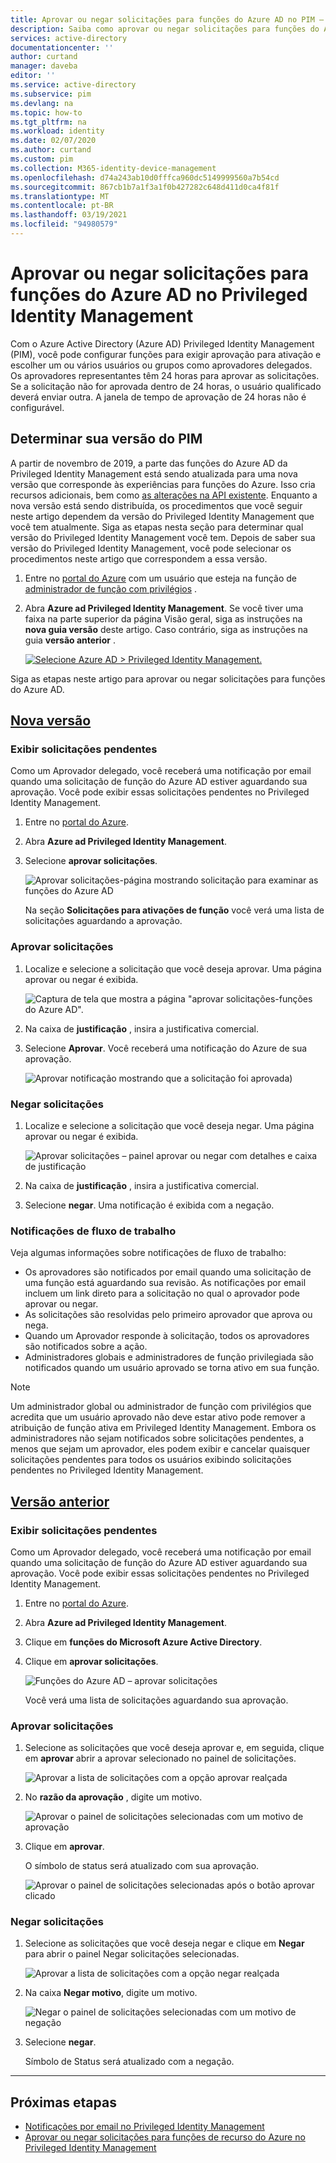 ```yaml
---
title: Aprovar ou negar solicitações para funções do Azure AD no PIM – Azure AD | Microsoft Docs
description: Saiba como aprovar ou negar solicitações para funções do Azure AD no Azure AD Privileged Identity Management (PIM).
services: active-directory
documentationcenter: ''
author: curtand
manager: daveba
editor: ''
ms.service: active-directory
ms.subservice: pim
ms.devlang: na
ms.topic: how-to
ms.tgt_pltfrm: na
ms.workload: identity
ms.date: 02/07/2020
ms.author: curtand
ms.custom: pim
ms.collection: M365-identity-device-management
ms.openlocfilehash: d74a243ab10d0fffca960dc5149999560a7b54cd
ms.sourcegitcommit: 867cb1b7a1f3a1f0b427282c648d411d0ca4f81f
ms.translationtype: MT
ms.contentlocale: pt-BR
ms.lasthandoff: 03/19/2021
ms.locfileid: "94980579"
---
```

# <a name="approve-or-deny-requests-for-azure-ad-roles-in-privileged-identity-management"></a>Aprovar ou negar solicitações para funções do Azure AD no Privileged Identity Management

Com o Azure Active Directory (Azure AD) Privileged Identity Management (PIM), você pode configurar funções para exigir aprovação para ativação e escolher um ou vários usuários ou grupos como aprovadores delegados. Os aprovadores representantes têm 24 horas para aprovar as solicitações. Se a solicitação não for aprovada dentro de 24 horas, o usuário qualificado deverá enviar outra. A janela de tempo de aprovação de 24 horas não é configurável.

## <a name="determine-your-version-of-pim"></a>Determinar sua versão do PIM

A partir de novembro de 2019, a parte das funções do Azure AD da Privileged Identity Management está sendo atualizada para uma nova versão que corresponde às experiências para funções do Azure. Isso cria recursos adicionais, bem como [as alterações na API existente](azure-ad-roles-features.md#api-changes). Enquanto a nova versão está sendo distribuída, os procedimentos que você seguir neste artigo dependem da versão do Privileged Identity Management que você tem atualmente. Siga as etapas nesta seção para determinar qual versão do Privileged Identity Management você tem. Depois de saber sua versão do Privileged Identity Management, você pode selecionar os procedimentos neste artigo que correspondem a essa versão.

1. Entre no [portal do Azure](https://portal.azure.com/) com um usuário que esteja na função de [administrador de função com privilégios](../roles/permissions-reference.md#privileged-role-administrator) .
1. Abra **Azure ad Privileged Identity Management**. Se você tiver uma faixa na parte superior da página Visão geral, siga as instruções na **nova guia versão** deste artigo. Caso contrário, siga as instruções na guia **versão anterior** .

    [![Selecione Azure AD > Privileged Identity Management.](media/pim-how-to-add-role-to-user/pim-new-version.png)](media/pim-how-to-add-role-to-user/pim-new-version.png#lightbox)

Siga as etapas neste artigo para aprovar ou negar solicitações para funções do Azure AD.

## <a name="new-version"></a>[Nova versão](#tab/new)

### <a name="view-pending-requests"></a>Exibir solicitações pendentes

Como um Aprovador delegado, você receberá uma notificação por email quando uma solicitação de função do Azure AD estiver aguardando sua aprovação. Você pode exibir essas solicitações pendentes no Privileged Identity Management.

1. Entre no [portal do Azure](https://portal.azure.com/).

1. Abra **Azure ad Privileged Identity Management**.

1. Selecione **aprovar solicitações**.

    ![Aprovar solicitações-página mostrando solicitação para examinar as funções do Azure AD](./media/azure-ad-pim-approval-workflow/resources-approve-pane.png)

    Na seção **Solicitações para ativações de função** você verá uma lista de solicitações aguardando a aprovação.

### <a name="approve-requests"></a>Aprovar solicitações

1. Localize e selecione a solicitação que você deseja aprovar. Uma página aprovar ou negar é exibida.

    ![Captura de tela que mostra a página "aprovar solicitações-funções do Azure AD".](./media/azure-ad-pim-approval-workflow/resources-approve-pane.png)

1. Na caixa de **justificação** , insira a justificativa comercial.

1. Selecione **Aprovar**. Você receberá uma notificação do Azure de sua aprovação.

    ![Aprovar notificação mostrando que a solicitação foi aprovada](./media/pim-resource-roles-approval-workflow/resources-approve-pane.png))

### <a name="deny-requests"></a>Negar solicitações

1. Localize e selecione a solicitação que você deseja negar. Uma página aprovar ou negar é exibida.

    ![Aprovar solicitações – painel aprovar ou negar com detalhes e caixa de justificação](./media/pim-resource-roles-approval-workflow/resources-approve-pane.png)

1. Na caixa de **justificação** , insira a justificativa comercial.

1. Selecione **negar**. Uma notificação é exibida com a negação.

### <a name="workflow-notifications"></a>Notificações de fluxo de trabalho

Veja algumas informações sobre notificações de fluxo de trabalho:

- Os aprovadores são notificados por email quando uma solicitação de uma função está aguardando sua revisão. As notificações por email incluem um link direto para a solicitação no qual o aprovador pode aprovar ou negar.
- As solicitações são resolvidas pelo primeiro aprovador que aprova ou nega.
- Quando um Aprovador responde à solicitação, todos os aprovadores são notificados sobre a ação.
- Administradores globais e administradores de função privilegiada são notificados quando um usuário aprovado se torna ativo em sua função.

>[!NOTE]
>Um administrador global ou administrador de função com privilégios que acredita que um usuário aprovado não deve estar ativo pode remover a atribuição de função ativa em Privileged Identity Management. Embora os administradores não sejam notificados sobre solicitações pendentes, a menos que sejam um aprovador, eles podem exibir e cancelar quaisquer solicitações pendentes para todos os usuários exibindo solicitações pendentes no Privileged Identity Management.

## <a name="previous-version"></a>[Versão anterior](#tab/previous)

### <a name="view-pending-requests"></a>Exibir solicitações pendentes

Como um Aprovador delegado, você receberá uma notificação por email quando uma solicitação de função do Azure AD estiver aguardando sua aprovação. Você pode exibir essas solicitações pendentes no Privileged Identity Management.

1. Entre no [portal do Azure](https://portal.azure.com/).

1. Abra **Azure ad Privileged Identity Management**.

1. Clique em **funções do Microsoft Azure Active Directory**.

1. Clique em **aprovar solicitações**.

    ![Funções do Azure AD – aprovar solicitações](./media/azure-ad-pim-approval-workflow/approve-requests.png)

    Você verá uma lista de solicitações aguardando sua aprovação.

### <a name="approve-requests"></a>Aprovar solicitações

1. Selecione as solicitações que você deseja aprovar e, em seguida, clique em **aprovar** abrir a aprovar selecionado no painel de solicitações.

    ![Aprovar a lista de solicitações com a opção aprovar realçada](./media/azure-ad-pim-approval-workflow/pim-approve-requests-list.png)

1. No **razão da aprovação** , digite um motivo.

    ![Aprovar o painel de solicitações selecionadas com um motivo de aprovação](./media/azure-ad-pim-approval-workflow/pim-approve-selected-requests.png)

1. Clique em **aprovar**.

    O símbolo de status será atualizado com sua aprovação.

    ![Aprovar o painel de solicitações selecionadas após o botão aprovar clicado](./media/azure-ad-pim-approval-workflow/pim-approve-status.png)

### <a name="deny-requests"></a>Negar solicitações

1. Selecione as solicitações que você deseja negar e clique em **Negar** para abrir o painel Negar solicitações selecionadas.

    ![Aprovar a lista de solicitações com a opção negar realçada](./media/azure-ad-pim-approval-workflow/pim-deny-requests-list.png)

1. Na caixa **Negar motivo**, digite um motivo.

    ![Negar o painel de solicitações selecionadas com um motivo de negação](./media/azure-ad-pim-approval-workflow/pim-deny-selected-requests.png)

1. Selecione **negar**.

    Símbolo de Status será atualizado com a negação.

---

## <a name="next-steps"></a>Próximas etapas

- [Notificações por email no Privileged Identity Management](pim-email-notifications.md)
- [Aprovar ou negar solicitações para funções de recurso do Azure no Privileged Identity Management](pim-resource-roles-approval-workflow.md)
